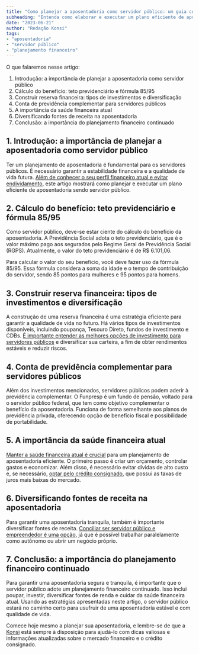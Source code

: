 ```yaml
---
title: "Como planejar a aposentadoria como servidor público: um guia completo"
subheading: "Entenda como elaborar e executar um plano eficiente de aposentadoria, visando a segurança financeira e a qualidade de vida no futuro."
date: "2023-06-21"
author: "Redação Konsi"
tags:
- "aposentadoria"
- "servidor público"
- "planejamento financeiro"
---
```


O que falaremos nesse artigo:
1. Introdução: a importância de planejar a aposentadoria como servidor público
2. Cálculo do benefício: teto previdenciário e fórmula 85/95
3. Construir reserva financeira: tipos de investimentos e diversificação
4. Conta de previdência complementar para servidores públicos
5. A importância da saúde financeira atual
6. Diversificando fontes de receita na aposentadoria
7. Conclusão: a importância do planejamento financeiro continuado

## 1. Introdução: a importância de planejar a aposentadoria como servidor público

Ter um planejamento de aposentadoria é fundamental para os servidores públicos. É necessário garantir a estabilidade financeira e a qualidade de vida futura. [Além de conhecer o seu perfil financeiro atual e evitar endividamento](https://konsi.com.br/postagens/servidores-publicos-evitar-endividamento), este artigo mostrará como planejar e executar um plano eficiente de aposentadoria sendo servidor público.

## 2. Cálculo do benefício: teto previdenciário e fórmula 85/95

Como servidor público, deve-se estar ciente do cálculo do benefício da aposentadoria. A Previdência Social adota o teto previdenciário, que é o valor máximo pago aos segurados pelo Regime Geral de Previdência Social (RGPS). Atualmente, o valor do teto previdenciário é de R$ 6.101,06.

Para calcular o valor do seu benefício, você deve fazer uso da fórmula 85/95. Essa fórmula considera a soma da idade e o tempo de contribuição do servidor, sendo 85 pontos para mulheres e 95 pontos para homens. 

## 3. Construir reserva financeira: tipos de investimentos e diversificação

A construção de uma reserva financeira é uma estratégia eficiente para garantir a qualidade de vida no futuro. Há vários tipos de investimentos disponíveis, incluindo poupança, Tesouro Direto, fundos de investimento e CDBs. [É importante entender as melhores opções de investimento para servidores públicos](https://konsi.com.br/postagens/investimento-para-servidores-pblicos-conhecendo-as-melhores-opes) e diversificar sua carteira, a fim de obter rendimentos estáveis e reduzir riscos.

## 4. Conta de previdência complementar para servidores públicos

Além dos investimentos mencionados, servidores públicos podem aderir à previdência complementar. O Funpresp é um fundo de pensão, voltado para o servidor público federal, que tem como objetivo complementar o benefício da aposentadoria. Funciona de forma semelhante aos planos de previdência privada, oferecendo opção de benefício fiscal e possibilidade de portabilidade.

## 5. A importância da saúde financeira atual

[Manter a saúde financeira atual é crucial](https://konsi.com.br/postagens/a-importncia-da-educao-financeira-para-servidores-pblicos-e-como-implement-la-em-sua-vida) para um planejamento de aposentadoria eficiente. O primeiro passo é criar um orçamento, controlar gastos e economizar. Além disso, é necessário evitar dívidas de alto custo e, se necessário, [optar pelo crédito consignado](https://konsi.com.br/postagens/5-motivos-para-escolher-o-credito-consignado-publico), que possui as taxas de juros mais baixas do mercado.

## 6. Diversificando fontes de receita na aposentadoria

Para garantir uma aposentadoria tranquila, também é importante diversificar fontes de receita. [Conciliar ser servidor público e empreendedor é uma opção](https://konsi.com.br/postagens/ser-servidor-pblico-e-empreendedor-possvel-conciliar), já que é possível trabalhar paralelamente como autônomo ou abrir um negócio próprio.

## 7. Conclusão: a importância do planejamento financeiro continuado

Para garantir uma aposentadoria segura e tranquila, é importante que o servidor público adote um planejamento financeiro continuado. Isso inclui poupar, investir, diversificar fontes de renda e cuidar da saúde financeira atual. Usando as estratégias apresentadas neste artigo, o servidor público estará no caminho certo para usufruir de uma aposentadoria estável e com qualidade de vida.

Comece hoje mesmo a planejar sua aposentadoria, e lembre-se de que a [Konsi](https://konsi.com.br/download-app) está sempre à disposição para ajudá-lo com dicas valiosas e informações atualizadas sobre o mercado financeiro e o crédito consignado.
